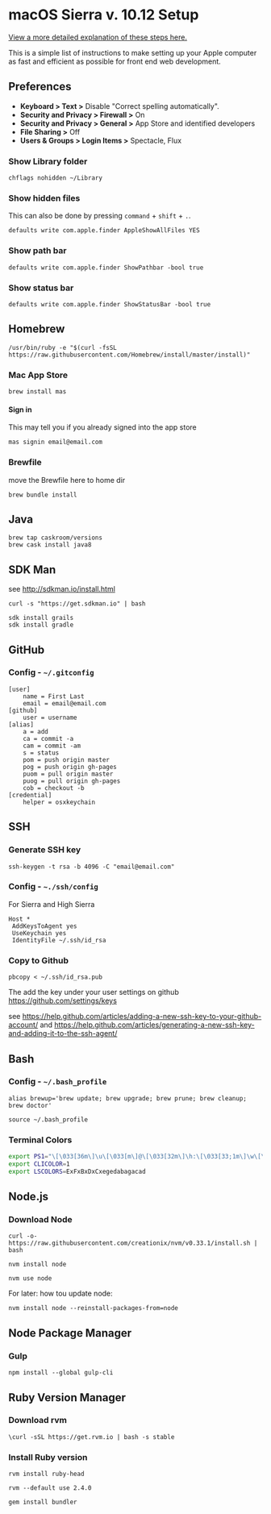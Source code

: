 # macOS Sierra v. 10.12 Setup 

[View a more detailed explanation of these steps here.](https://www.taniarascia.com/setting-up-a-brand-new-mac-for-development/) 

This is a simple list of instructions to make setting up your Apple computer as fast and efficient as possible for front end web development.

## Preferences

- **Keyboard > Text >** Disable "Correct spelling automatically".
- **Security and Privacy > Firewall >** On
- **Security and Privacy > General >** App Store and identified developers
- **File Sharing >** Off
- **Users & Groups > Login Items >** Spectacle, Flux

### Show Library folder

```shell
chflags nohidden ~/Library
```

### Show hidden files

This can also be done by pressing `command` + `shift` + `.`.

```shell
defaults write com.apple.finder AppleShowAllFiles YES
```

### Show path bar

```shell
defaults write com.apple.finder ShowPathbar -bool true
```

### Show status bar

```shell
defaults write com.apple.finder ShowStatusBar -bool true
```

## Homebrew

```shell
/usr/bin/ruby -e "$(curl -fsSL https://raw.githubusercontent.com/Homebrew/install/master/install)"
```

### Mac App Store

```shell
brew install mas
```

#### Sign in
This may tell you if you already signed into the app store

```shell
mas signin email@email.com
```

### Brewfile

move the Brewfile here to home dir
```
brew bundle install
```

## Java

```shell
brew tap caskroom/versions
brew cask install java8
```

## SDK Man
see http://sdkman.io/install.html

```shell
curl -s "https://get.sdkman.io" | bash
```

```shell
sdk install grails
sdk install gradle
```

## GitHub

### Config - `~/.gitconfig`


```shell
[user]
	name = First Last
	email = email@email.com
[github]
	user = username
[alias]
	a = add
	ca = commit -a
	cam = commit -am
	s = status
	pom = push origin master
	pog = push origin gh-pages
	puom = pull origin master
	puog = pull origin gh-pages
	cob = checkout -b
[credential]
	helper = osxkeychain
```


## SSH

### Generate SSH key

```shell
ssh-keygen -t rsa -b 4096 -C "email@email.com"
```

### Config - `~./ssh/config`

For Sierra and High Sierra

```shell
Host *
 AddKeysToAgent yes
 UseKeychain yes
 IdentityFile ~/.ssh/id_rsa
```

### Copy to Github

```shell
pbcopy < ~/.ssh/id_rsa.pub
```
The add the key under your user settings on github https://github.com/settings/keys

see https://help.github.com/articles/adding-a-new-ssh-key-to-your-github-account/
and https://help.github.com/articles/generating-a-new-ssh-key-and-adding-it-to-the-ssh-agent/

## Bash

### Config - `~/.bash_profile`

```shell
alias brewup='brew update; brew upgrade; brew prune; brew cleanup; brew doctor'
```

```shell
source ~/.bash_profile
```

### Terminal Colors

```bash
export PS1="\[\033[36m\]\u\[\033[m\]@\[\033[32m\]\h:\[\033[33;1m\]\w\[\033[m\]\$ "
export CLICOLOR=1
export LSCOLORS=ExFxBxDxCxegedabagacad
```

## Node.js

### Download Node

```shell
curl -o- https://raw.githubusercontent.com/creationix/nvm/v0.33.1/install.sh | bash
```

```shell
nvm install node
```

```shell
nvm use node
```

For later: how tou update node:

```shell
nvm install node --reinstall-packages-from=node
```

## Node Package Manager

### Gulp

```shell
npm install --global gulp-cli
```

## Ruby Version Manager

### Download rvm

```shell
\curl -sSL https://get.rvm.io | bash -s stable
```

### Install Ruby version

```shell
rvm install ruby-head
```

```shell
rvm --default use 2.4.0
```

```shell
gem install bundler
```

